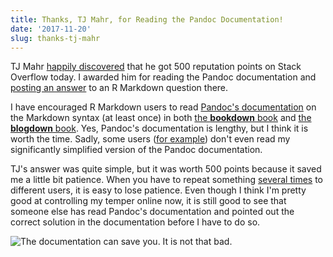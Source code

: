 ```yaml
---
title: Thanks, TJ Mahr, for Reading the Pandoc Documentation!
date: '2017-11-20'
slug: thanks-tj-mahr
---
```


TJ Mahr [happily discovered](https://twitter.com/tjmahr/status/932721014328430592) that he got 500 reputation points on Stack Overflow today. I awarded him for reading the Pandoc documentation and [posting an answer](https://stackoverflow.com/a/47292093/559676) to an R Markdown question there.

I have encouraged R Markdown users to read [Pandoc's documentation](http://pandoc.org/MANUAL.html#pandocs-markdown) on the Markdown syntax (at least once) in both [the **bookdown** book](https://bookdown.org/yihui/bookdown/markdown-syntax.html) and [the **blogdown** book](https://bookdown.org/yihui/blogdown/output-format.html). Yes, Pandoc's documentation is lengthy, but I think it is worth the time. Sadly, some users ([for example](https://github.com/rstudio/bookdown/issues/487)) don't even read my significantly simplified version of the Pandoc documentation.

TJ's answer was quite simple, but it was worth 500 points because it saved me a little bit patience. When you have to repeat something [several times](/en/2017/10/501st-reminder/) to different users, it is easy to lose patience. Even though I think I'm pretty good at controlling my temper online now, it is still good to see that someone else has read Pandoc's documentation and pointed out the correct solution in the documentation before I have to do so.

![The documentation can save you. It is not that bad.](https://slides.yihui.org/gif/no-panic.gif)
